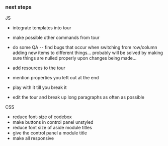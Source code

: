### next steps

JS

- integrate templates into tour

- make possible other commands from tour
- do some QA -- find bugs that occur when switching from row/column adding new items to different things... probably will be solved by making sure things are nulled properly upon changes being made...


- add resources to the tour
- mention properties you left out at the end
- play with it till you break it
- edit the tour and break up long paragraphs as often as possible

CSS

- reduce font-size of codebox
- make buttons in control panel unstyled
- reduce font size of aside module titles
- give the control panel a module title
- make all responsive
